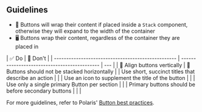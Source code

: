 ## Guidelines

- 📱 Buttons will wrap their content if placed inside a `Stack` component, otherwise they will expand to the width of the container
- 🖥 Buttons wrap their content, regardless of the container they are placed in

| ✅ Do                                              | 🛑 Don't                                     |
| -------------------------------------------------- | -------------------------------------------- | --- |
| 📱 Align buttons vertically                        | 📱Buttons should not be stacked horizontally |
| Use short, succinct titles that describe an action |                                              |
| Use an icon to supplement the title of the button  |                                              |
| Use only a single primary Button per section       |                                              |
| Primary buttons should be before secondary buttons |                                              |     |

For more guidelines, refer to Polaris' [Button best practices](https://polaris.shopify.com/components/actions/button#best-practices).
